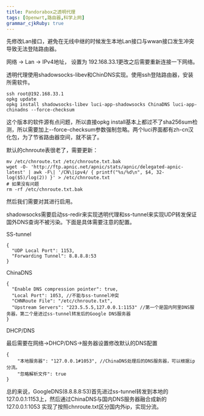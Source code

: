 ```yaml
---
title: Pandorabox之透明代理 
tags: [Openwrt,路由器,科学上网]
grammar_cjkRuby: true
---
```



先修改Lan接口，避免在无线中继的时候发生本地Lan接口与wwan接口发生冲突导致无法登陆路由器。

网络 -> Lan -> IPv4地址， 设置为 192.168.33.1更改之后需要重新连接一下网络。

透明代理使用shadowsocks-libev和ChinDNS实现。使用ssh登陆路由器，安装所需软件。

    ssh root@192.168.33.1
    opkg update
    opkg install shadowsocks-libev luci-app-shadowsocks ChinaDNS luci-app-chinadns --force-checksum

这个版本的软件源有点问题，所以直接opkg install基本上都过不了sha256sum检测，所以需要加上--force-checksum参数强制忽略。两个luci界面都有zh-cn汉化包，为了节省路由器空间，就不装了。

默认的chnroute表很老了，需要更新：

    mv /etc/chnroute.txt /etc/chnroute.txt.bak
    wget -O- 'http://ftp.apnic.net/apnic/stats/apnic/delegated-apnic-latest' | awk -F\| '/CN\|ipv4/ { printf("%s/%d\n", $4, 32-log($5)/log(2)) }' > /etc/chnroute.txt
    # 如果没有问题
    rm -rf /etc/chnroute.txt.bak

然后我们需要对其进行启用。

shadowsocks需要启动ss-redir来实现透明代理和ss-tunnel来实现UDP转发保证国外DNS查询不被污染。下面是具体需要注意的配置。

SS-tunnel

    {
      "UDP Local Port": 1153,
      "Forwarding Tunnel": 8.8.8.8:53
    }

ChinaDNS

    {
      "Enable DNS compression pointer": true,
      "Local Port": 1053, //不能与ss-tunnel冲突 
      "CHNRoute File": "/etc/chnroute.txt",
      "Upstream Servers": "223.5.5.5,127.0.0.1:1153" //第一个是国内阿里DNS服务器，第二个是进过ss-tunnel转发后的Google DNS服务器
    }

DHCP/DNS

最后需要在网络->DHCP/DNS->服务器设置修改默认的DNS配置

    {
    	"本地服务器": "127.0.0.1#1053", //ChinaDNS处理后的DNS服务器，可以根据ip分流。
    	"忽略解析文件": true
    }

总的来说，GoogleDNS(8.8.8.8:53)首先进过ss-tunnel转发到本地的127.0.0.1:1153上，然后通过ChinaDNS与国内DNS服务器融合成新的127.0.0.1:1053 实现了按照chnroute.txt区分国内外ip，实现分流。
